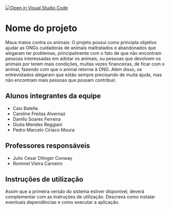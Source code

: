 [![Open in Visual Studio Code](https://classroom.github.com/assets/open-in-vscode-c66648af7eb3fe8bc4f294546bfd86ef473780cde1dea487d3c4ff354943c9ae.svg)](https://classroom.github.com/online_ide?assignment_repo_id=7598810&assignment_repo_type=AssignmentRepo)
# Nome do projeto
Maus-tratos contra os animais: O projeto possui como principla objetivo ajudar as ONGs cuidadoras de animais maltratados e abandonados que alegaram ter problemas, principalmente com o fato de que não encontram pessoas interessadas em adotar os animais, ou pessoas que devolvem os animais por terem mais condições, muitas vezes financeiras, de ficar com o animal, fazendo com que o animal retorne à ONG. Além disso, os entrevistados alegaram que estão sempre precisando de muita ajuda, mas não encontram mais pessoas que possam contribuir.

## Alunos integrantes da equipe

 - Caio Batella
 - Caroline Freitas Alvernaz
 - Danillo Soares Ferreira
 - Giulia Mendes Reggiani
 - Pedro Marcelo Ciríaco Moura

## Professores responsáveis

* Julio Cesar Dilinger Conway
* Rommel Vieira Carneiro

## Instruções de utilização

Assim que a primeira versão do sistema estiver disponível, deverá complementar com as instruções de utilização. Descreva como instalar eventuais dependências e como executar a aplicação.
